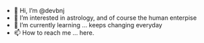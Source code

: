- 👋 Hi, I’m @devbnj
- 👀 I’m interested in astrology, and of course the human enterpise
- 🌱 I’m currently learning ... keeps changing everyday
- 📫 How to reach me ... here.

<!---
devbnj/devbnj is a ✨ special ✨ repository because its `README.md` (this file) appears on your GitHub profile.
You can click the Preview link to take a look at your changes.
--->
